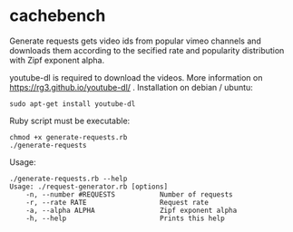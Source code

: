 # cachebench

Generate requests gets video ids from popular vimeo channels and downloads them according to the secified rate and popularity distribution with Zipf exponent alpha.

youtube-dl is required to download the videos. More information on https://rg3.github.io/youtube-dl/ .
Installation on debian / ubuntu:
```
sudo apt-get install youtube-dl
```

Ruby script must be executable:

```
chmod +x generate-requests.rb
./generate-requests
```

Usage:
```
./generate-requests.rb --help
Usage: ./request-generator.rb [options]
    -n, --number #REQUESTS           Number of requests
    -r, --rate RATE                  Request rate
    -a, --alpha ALPHA                Zipf exponent alpha
    -h, --help                       Prints this help
```

